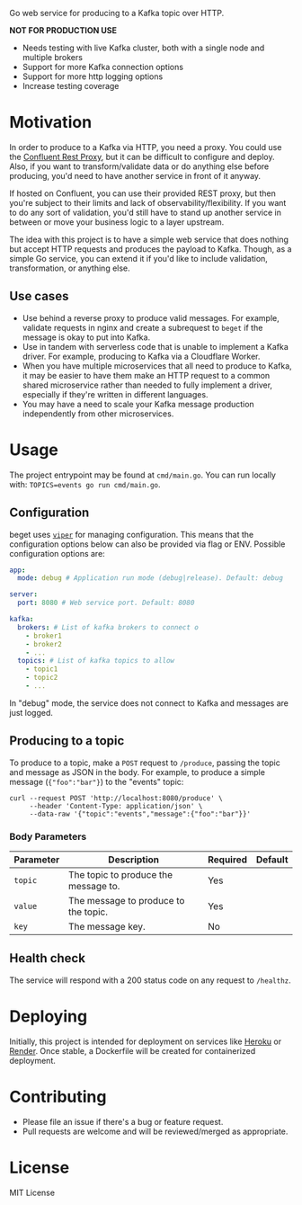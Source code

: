 Go web service for producing to a Kafka topic over HTTP.

**NOT FOR PRODUCTION USE**
- Needs testing with live Kafka cluster, both with a single node and multiple brokers
- Support for more Kafka connection options
- Support for more http logging options
- Increase testing coverage

# Motivation
In order to produce to a Kafka via HTTP, you need a proxy. You could use the [Confluent Rest Proxy](https://github.com/confluentinc/kafka-rest), but it can be difficult to configure and deploy. Also, if you want to transform/validate data or do anything else before producing, you'd need to have another service in front of it anyway.

If hosted on Confluent, you can use their provided REST proxy, but then you're subject to their limits and lack of observability/flexibility. If you want to do any sort of validation, you'd still have to stand up another service in between or move your business logic to a layer upstream.

The idea with this project is to have a simple web service that does nothing but accept HTTP requests and produces the payload to Kafka. Though, as a simple Go service, you can extend it if you'd like to include validation, transformation, or anything else.

## Use cases

* Use behind a reverse proxy to produce valid messages. For example, validate requests in nginx and create a subrequest to `beget` if the message is okay to put into Kafka.
* Use in tandem with serverless code that is unable to implement a Kafka driver. For example, producing to Kafka via a Cloudflare Worker.
* When you have multiple microservices that all need to produce to Kafka, it may be easier to have them make an HTTP request to a common shared microservice rather than needed to fully implement a driver, especially if they're written in different languages.
* You may have a need to scale your Kafka message production independently from other microservices.

# Usage

The project entrypoint may be found at `cmd/main.go`. You can run locally with: `TOPICS=events go run cmd/main.go`.

## Configuration

beget uses [`viper`](https://github.com/spf13/viper) for managing configuration. This means that the configuration options below can also be provided via flag or ENV. Possible configuration options are:

```yaml
app:
  mode: debug # Application run mode (debug|release). Default: debug

server:
  port: 8080 # Web service port. Default: 8080

kafka:
  brokers: # List of kafka brokers to connect o 
    - broker1
    - broker2
    - ...
  topics: # List of kafka topics to allow
    - topic1
    - topic2
    - ...
```

In "debug" mode, the service does not connect to Kafka and messages are just logged.


## Producing to a topic
To produce to a topic, make a `POST` request to `/produce`, passing the topic and message as JSON in the body. For example, to produce a simple message (`{"foo":"bar"}`) to the "events" topic:
```
curl --request POST 'http://localhost:8080/produce' \
     --header 'Content-Type: application/json' \
     --data-raw '{"topic":"events","message":{"foo":"bar"}}'
```

### Body Parameters
| Parameter | Description                          | Required | Default |
|-----------|--------------------------------------|----------|---------|
| `topic`   | The topic to produce the message to. | Yes      |         |
| `value` | The message to produce to the topic. | Yes      |         |
| `key` | The message key. | No      |         |

## Health check
The service will respond with a 200 status code on any request to `/healthz`.

# Deploying

Initially, this project is intended for deployment on services like [Heroku](https://www.heroku.com/) or [Render](https://render.com/). Once stable, a Dockerfile will be created for containerized deployment.

# Contributing

* Please file an issue if there's a bug or feature request.
* Pull requests are welcome and will be reviewed/merged as appropriate.

# License

MIT License
